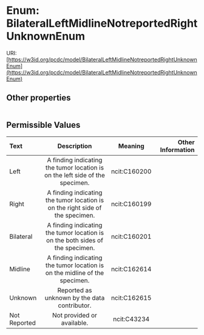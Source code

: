 
# Enum: BilateralLeftMidlineNotreportedRightUnknownEnum




URI: [https://w3id.org/pcdc/model/BilateralLeftMidlineNotreportedRightUnknownEnum](https://w3id.org/pcdc/model/BilateralLeftMidlineNotreportedRightUnknownEnum)


## Other properties

|  |  |  |
| --- | --- | --- |

## Permissible Values

| Text | Description | Meaning | Other Information |
| :--- | :---: | :---: | ---: |
| Left | A finding indicating the tumor location is on the left side of the specimen. | ncit:C160200 |  |
| Right | A finding indicating the tumor location is on the right side of the specimen. | ncit:C160199 |  |
| Bilateral | A finding indicating the tumor location is on the both sides of the specimen. | ncit:C160201 |  |
| Midline | A finding indicating the tumor location is on the midline of the specimen. | ncit:C162614 |  |
| Unknown | Reported as unknown by the data contributor. | ncit:C162615 |  |
| Not Reported | Not provided or available. | ncit:C43234 |  |


